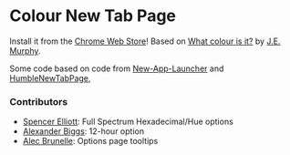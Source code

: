Colour New Tab Page
===================

Install it from the [Chrome Web Store][chrome-store]!
Based on [What colour is it?][original] by [J.E. Murphy][author].

Some code based on code from [New-App-Launcher][cred-1] and [HumbleNewTabPage][cred-2],


### Contributors

- [Spencer Elliott](http://github.com/elliottsj/): Full Spectrum Hexadecimal/Hue options
- [Alexander Biggs](https://github.com/akbiggs): 12-hour option
- [Alec Brunelle](https://github.com/aleccool213): Options page tooltips


[chrome-store]: https://chrome.google.com/webstore/detail/colour-new-tab-page/hniakoleggfkjjoncnnhinhdbgffkdmd
[original]: http://whatcolourisit.scn9a.org
[author]: http://jemurphy.org/
[cred-1]: https://github.com/PaulKinlan/New-App-Launcher
[cred-2]: https://github.com/quodroc/HumbleNewTabPage
